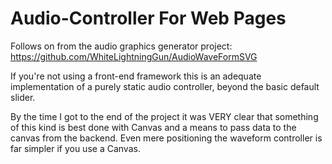 # Audio-Controller For Web Pages
Follows on from the audio graphics generator project: https://github.com/WhiteLightningGun/AudioWaveFormSVG

If you're not using a front-end framework this is an adequate implementation of a purely static audio controller, beyond the basic default slider.

By the time I got to the end of the project it was VERY clear that something of this kind is best done with Canvas and a means to pass data to the canvas from the backend. Even mere positioning the waveform controller is far simpler if you use a Canvas.